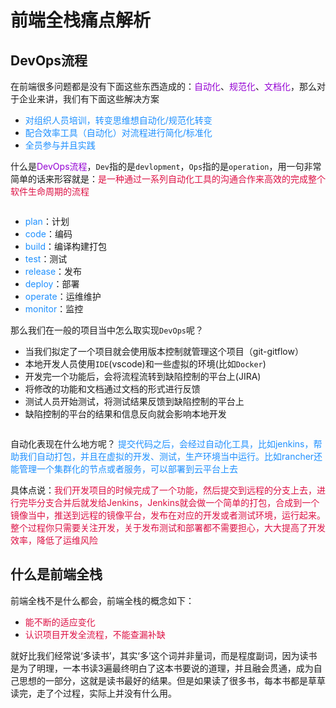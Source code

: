 # 前端全栈痛点解析

## DevOps流程
在前端很多问题都是没有下面这些东西造成的：<font color=#9400D3>自动化</font>、<font color=#9400D3>规范化</font>、<font color=#9400D3>文档化</font>，那么对于企业来讲，我们有下面这些解决方案
+ <font color=#1E90FF>对组织人员培训，转变思维想自动化/规范化转变</font>
+ <font color=#1E90FF>配合效率工具（自动化）对流程进行简化/标准化</font>
+ <font color=#1E90FF>全员参与并且实践</font>

什么是<font color=#9400D3>DevOps流程</font>，`Dev`指的是`devlopment`，`Ops`指的是`operation`，用一句非常简单的话来形容就是：<font color=#DD1144>是一种通过一系列自动化工具的沟通合作来高效的完成整个软件生命周期的流程</font>

<img :src="$withBase('/bigfrontend-devops-2.png')" alt="">

+ <font color=#1E90FF>plan</font>：计划
+ <font color=#1E90FF>code</font>：编码
+ <font color=#1E90FF>build</font>：编译构建打包
+ <font color=#1E90FF>test</font>：测试
+ <font color=#1E90FF>release</font>：发布
+ <font color=#1E90FF>deploy</font>：部署
+ <font color=#1E90FF>operate</font>：运维维护
+ <font color=#1E90FF>monitor</font>：监控

那么我们在一般的项目当中怎么取实现`DevOps`呢？


+ 当我们拟定了一个项目就会使用版本控制就管理这个项目（git-gitflow）
+ 本地开发人员使用`IDE`(vscode)和一些虚拟的环境(比如`Docker`)
+ 开发完一个功能后，会将流程流转到缺陷控制的平台上(JIRA)
+ 将修改的功能和文档通过文档的形式进行反馈
+ 测试人员开始测试，将测试结果反馈到缺陷控制的平台上
+ 缺陷控制的平台的结果和信息反向就会影响本地开发

<img :src="$withBase('/bigfrontend-devops-1.png')" alt="">

自动化表现在什么地方呢？ <font color=#1E90FF>提交代码之后，会经过自动化工具，比如jenkins，帮助我们自动打包，并且在虚拟的开发、测试，生产环境当中运行。比如rancher还能管理一个集群化的节点或者服务，可以部署到云平台上去</font>

具体点说：<font color=#DD1144>我们开发项目的时候完成了一个功能，然后提交到远程的分支上去，进行完毕分支合并后就发给Jenkins，Jenkins就会做一个简单的打包，合成到一个镜像当中，推送到远程的镜像平台，发布在对应的开发或者测试环境，运行起来。整个过程你只需要关注开发，关于发布测试和部署都不需要担心，大大提高了开发效率，降低了运维风险</font>

## 什么是前端全栈
前端全栈不是什么都会，前端全栈的概念如下：
+ <font color=#DD1144>能不断的适应变化</font>
+ <font color=#DD1144>认识项目开发全流程，不能查漏补缺</font>


就好比我们经常说‘多读书’，其实‘多’这个词并非量词，而是程度副词，因为读书是为了明理，一本书读3遍最终明白了这本书要说的道理，并且融会贯通，成为自己思想的一部分，这就是读书最好的结果。但是如果读了很多书，每本书都是草草读完，走了个过程，实际上并没有什么用。

